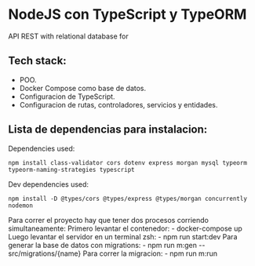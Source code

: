 # NodeJS con TypeScript y TypeORM
API REST with relational database for 

## Tech stack:

- POO.
- Docker Compose como base de datos.
- Configuracion de TypeScript.
- Configuracion de rutas, controladores, servicios y entidades.

## Lista de dependencias para instalacion:

Dependencies used:

```
npm install class-validator cors dotenv express morgan mysql typeorm typeorm-naming-strategies typescript
```

Dev dependencies used:

```
npm install -D @types/cors @types/express @types/morgan concurrently nodemon
```


Para correr el proyecto hay que tener dos procesos corriendo simultaneamente:
    Primero levantar el contenedor: 
    - docker-compose up 
    Luego levantar el servidor en un terminal zsh:
    - npm run start:dev
    Para generar la base de datos con migrations:
    - npm run m:gen -- src/migrations/{name}
    Para correr la migracion:
    - npm run m:run
